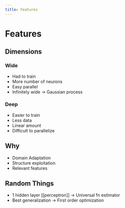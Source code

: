 ```yaml
---
title: Features
---
```


# Features

## Dimensions

### Wide
- Had to train
- More number of neurons
- Easy parallel
- Infinitely wide -> Gaussian process

### Deep
- Easier to train
- Less data
- Linear amount
- Difficult to parallelize

## Why
- Domain Adaptation
- Structure exploitation
- Relevant features

## Random Things
- 1 hidden layer [[perceptron]] -> Universal fn estimator
- Best generalization -> First order optimization





































